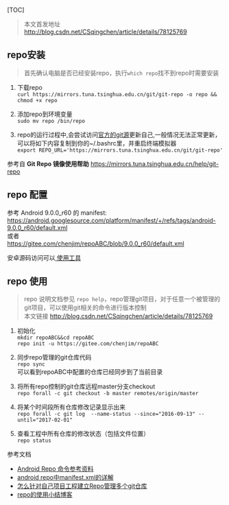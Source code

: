 [TOC]

> 本文首发地址 <http://blog.csdn.net/CSqingchen/article/details/78125769>

## repo安装
> 首先确认电脑是否已经安装repo，执行`which repo`找不到repo时需要安装  


1. 下载repo  
   `curl https://mirrors.tuna.tsinghua.edu.cn/git/git-repo -o repo && chmod +x repo`

2. 添加repo到环境变量  
   `sudo mv repo /bin/repo`

3. repo的运行过程中,会尝试访问[官方的git源](https://gerrit.googlesource.com/git-repo )更新自己,一般情况无法正常更新，  
   可以将如下内容复制到你的~/.bashrc里，并重启终端模拟器  
   `export REPO_URL='https://mirrors.tuna.tsinghua.edu.cn/git/git-repo'`

参考自 **Git Repo 镜像使用帮助** <https://mirrors.tuna.tsinghua.edu.cn/help/git-repo>

## repo 配置  

参考 Android 9.0.0_r60 的 manifest:  
<https://android.googlesource.com/platform/manifest/+/refs/tags/android-9.0.0_r60/default.xml>  
或者  
<https://gitee.com/chenjim/repoABC/blob/9.0.0_r60/default.xml>  

安卓源码访问可以[ 使用工具 ](https://suying555.net/auth/register?code=8ogy)


## repo 使用
> repo 说明文档参见 `repo help`，repo管理git项目，对于任意一个被管理的git项目，可以使用git相关的命令进行版本控制  
> 本文链接 <http://blog.csdn.net/CSqingchen/article/details/78125769>

1. 初始化  
   `mkdir repoABC&&cd repoABC`  
   `repo init -u https://gitee.com/chenjim/repoABC`

2. 同步repo管理的git仓库代码  
   `repo sync`  
   可以看到repoABC中配置的仓库已经同步到了当前目录

3. 将所有repo控制的git仓库远程master分支checkout  
   `repo forall -c git checkout -b master remotes/origin/master`

4. 将某个时间段所有仓库修改记录显示出来  
   `repo forall -c git log  --name-status --since="2016-09-13" --until="2017-02-01"`

5.  查看工程中所有仓库的修改状态（包括文件位置）  
    `repo status`

参考文档
- [Android Repo 命令参考资料](https://source.android.google.cn/setup/develop/repo?hl=zh-cn)
- [android repo中manifest.xml的详解](http://blog.csdn.net/shift_wwx/article/details/19557031)
- [怎么针对自己项目工程建立Repo管理多个git仓库](https://www.zhihu.com/question/41440585)
- [repo的使用小结博客](http://blog.csdn.net/wh_19910525/article/details/8164107)  